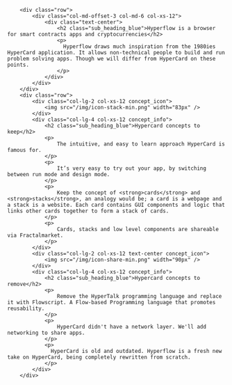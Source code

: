         <div class="row">
            <div class="col-md-offset-3 col-md-6 col-xs-12">
                <div class="text-center">
                    <h2 class="sub_heading_blue">Hyperflow is a browser for smart contracts apps and cryptocurrencies</h2>
                    <p>
                      Hyperflow draws much inspiration from the 1980ies HyperCard application. It allows non-technical people to build and run problem solving apps. Though we will differ from HyperCard on these points.
                    </p>
                </div>
            </div>
        </div>
        <div class="row">
            <div class="col-lg-2 col-xs-12 concept_icon">
                <img src="/img/icon-stack-min.png" width="83px" />
            </div>
            <div class="col-lg-4 col-xs-12 concept_info">
                <h2 class="sub_heading_blue">Hypercard concepts to keep</h2>
                <p>
                    The intuitive, and easy to learn approach HyperCard is famous for.
                </p>
                <p>
                    It’s very easy to try out your app, by switching between run mode and design mode.
                </p>
                <p>
                    Keep the concept of <strong>cards</strong> and <strong>stacks</strong>, an analogy would be; a card is a webpage and a stack is a website. Each card contains GUI components and logic that links other cards together to form a stack of cards.
                </p>
                <p>
                    Cards, stacks and low level components are shareable via Fractalmarket.
                </p>
            </div>
            <div class="col-lg-2 col-xs-12 text-center concept_icon">
                <img src="/img/icon-share-min.png" width="90px" />
            </div>
            <div class="col-lg-4 col-xs-12 concept_info">
                <h2 class="sub_heading_blue">Hypercard concepts to remove</h2>
                <p>
                    Remove the HyperTalk programming language and replace it with Flowscript. A Flow-based Programming language that promotes reusability.
                </p>
                <p>
                    HyperCard didn't have a network layer. We'll add networking to share apps.
                </p>
                <p>
                  HyperCard is old and outdated. Hyperflow is a fresh new take on HyperCard, being completely rewritten from scratch.
                </p>
            </div>
        </div>
